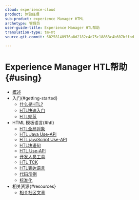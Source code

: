 ```yaml
---
cloud: experience-cloud
product: 体验经理
sub-product: experience Manager HTML
archetype: 管理员
user-guide-title: Experience Manager HTL帮助
translation-type: tm+mt
source-git-commit: 60258140976a8d2182c4d75c18863c4b607bffbd

---
```



# Experience Manager HTL帮助 {#using}

+ [概述](overview.md)
+ 入门{#getting-started}
   + [什么是HTL?](update.md)
   + [HTL快速入门](getting-started.md)
   + [HTL规范](htl-specification.md)
+ HTML 模板语言{#htl}
   + [HTL全局对象](global-objects.md)
   + [HTL Java Use-API](use-api-java.md)
   + [HTL javaScript Use-API](use-api-javascript.md)
   + [HTL块语句](block-statements.md)
   + [HTL Use-API](use-api.md)
   + [开发人员工具](dev-tools.md)
   + [HTL TCK](htl-tck.md)
   + [HTL表达语言](expression-language.md)
   + [代码示例](code-samples.md)
   + [标准化](standardization.md)
+ 相关资源{#resources}
   + [相关社区文章](related-community-articles.md)
